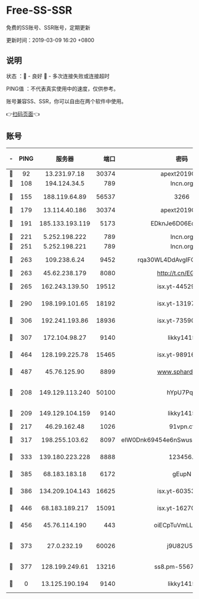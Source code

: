 # Free-SS-SSR

免费的SS账号、SSR账号，定期更新

更新时间：2019-03-09 16:20 +0800

## 说明

状态     ：🙂 - 良好 🙁 - 多次连接失败或连接超时

PING值   ：不代表真实使用中的速度，仅供参考。

账号兼容SS、SSR，你可以自由在两个软件中使用。

👉[扫码页面](https://liesauer.github.io/Free-SS-SSR/)👈

## 账号

|-|PING|服务器|端口|密码|加密方式|区域|
|:----:|:----:|:-----:|-----:|:----:|:----:|:----:|
|🙂|92|13.231.97.18|30374|apext2019006|chacha20|JP|
|🙂|108|194.124.34.5|789|lncn.org|rc4|JP|
|🙂|155|188.119.64.89|56537|3266|aes-256-cfb|RU|
|🙂|179|13.114.40.186|30374|apext2019006|chacha20|JP|
|🙂|191|185.133.193.119|5173|EDknJe6D06EoWDaw|aes-256-cfb|US|
|🙂|221|5.252.198.222|789|lncn.org|rc4|JP|
|🙂|251|5.252.198.221|789|lncn.org|rc4|JP|
|🙂|263|109.238.6.24|9452|rqa30WL4DdAvgIFG6Fs3znzTa|aes-256-cfb|FR|
|🙂|263|45.62.238.179|8080|http://t.cn/EGJIyrl|rc4-md5|CA|
|🙂|265|162.243.139.50|19512|isx.yt-44529033|aes-256-cfb|US|
|🙂|290|198.199.101.65|18192|isx.yt-13197237|aes-256-cfb|US|
|🙂|306|192.241.193.86|18936|isx.yt-73590604|aes-256-cfb|US|
|🙂|307|172.104.98.27|9140|likky1415|aes-256-cfb|JP|
|🙂|464|128.199.225.78|15465|isx.yt-98916705|aes-256-cfb|SG|
|🙂|487|45.76.125.90|8899|www.sphard.com|aes-256-cfb|AU|
|🙂|208|149.129.113.240|50100|hYpU7PqP|chacha20-ietf-poly1305|CN|
|🙂|209|149.129.104.159|9140|likky1415|aes-256-cfb|HK|
|🙂|217|46.29.162.48|1026|91vpn.cf|rc4-md5|RU|
|🙂|317|198.255.103.62|8097|eIW0Dnk69454e6nSwuspv9DmS201tQ0D|aes-256-cfb|US|
|🙂|333|139.180.223.228|8888|123456..|aes-256-cfb|JP|
|🙂|385|68.183.183.18|6172|gEupN|aes-256-cfb|SG|
|🙂|386|134.209.104.143|16625|isx.yt-60353704|aes-256-cfb|SG|
|🙂|446|68.183.189.217|15091|isx.yt-16270564|aes-256-cfb|SG|
|🙂|456|45.76.114.190|443|oiECpTuVmLLxk4Ts|aes-256-cfb|AU|
|🙁|373|27.0.232.19|60026|j9U82U53|xchacha20-ietf-poly1305|HK|
|🙁|377|128.199.249.61|13216|ss8.pm-55672488|aes-256-cfb|SG|
|🙁|0|13.125.190.194|9140|likky1415|aes-256-cfb|KR|

